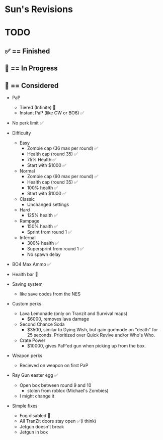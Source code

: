 # Sun's Revisions

# TODO
## ✅ == Finished
## 🔁 == In Progress
## 🤔 == Considered
- PaP
	- Tiered (Infinite) 🔁
	- Instant PaP (like CW or BO6) ✅
- No perk limit ✅
- Difficulty
	- Easy
		- Zombie cap (36 max per round) ✅
		- Health cap (round 35) ✅
		- 75% Health ✅
		- Start with $1000 ✅
	- Normal
		- Zombie cap (60 max per round) ✅
		- Health cap (round 35) ✅
		- 100% health ✅
		- Start with $1000 ✅
	- Classic
		- Unchanged settings
	- Hard
		- 125% health ✅
	- Rampage
		- 150% health ✅
		- Sprint from round 1 ✅
	- Infernal
		- 300% health ✅
		- Supersprint from round 1 ✅
		- No spawn delay
- BO4 Max Ammo ✅
- Health bar 🤔
- Saving system
	- like save codes from the NES
- Custom perks
	- Lava Lemonade (only on Tranzit and Survival maps)
		- $6000, removes lava damage
	- Second Chance Soda
		- $3500, similar to Dying Wish, but gain godmode on "death" for 25 seconds. Prioritized over Quick Revive and/or Who's Who.
	- Crate Power
		- $10000, gives PaP'ed gun when picking up from the box.
- Weapon perks
	- Recieved on weapon on first PaP
	
- Ray Gun easter egg ✅
	- Open box between round 9 and 10
		- stolen from roblox (Michael's Zombies)
	- I might change it
- Simple fixes
	- Fog disabled 🤔
	- All TranZit doors stay open ✅(i think)
	- Jetgun doesn't break
	- Jetgun in box

